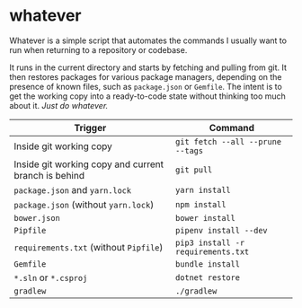 # whatever

Whatever is a simple script that automates the commands I usually want to run when returning to a repository or codebase.

It runs in the current directory and starts by fetching and pulling from git. It then restores packages for various package managers, depending on the presence of known files, such as `package.json` or `Gemfile`.
The intent is to get the working copy into a ready-to-code state without thinking too much about it. _Just do whatever._

| Trigger                                              | Command                            |
| ---------------------------------------------------- | ---------------------------------- |
| Inside git working copy                              | `git fetch --all --prune --tags`   |
| Inside git working copy and current branch is behind | `git pull`                         |
| `package.json` and `yarn.lock`                       | `yarn install`                     |
| `package.json` (without `yarn.lock`)                 | `npm install`                      |
| `bower.json`                                         | `bower install`                    |
| `Pipfile`                                            | `pipenv install --dev`             |
| `requirements.txt` (without `Pipfile`)               | `pip3 install -r requirements.txt` |
| `Gemfile`                                            | `bundle install`                   |
| `*.sln` or `*.csproj`                                | `dotnet restore`                   |
| `gradlew`                                            | `./gradlew`                        |
